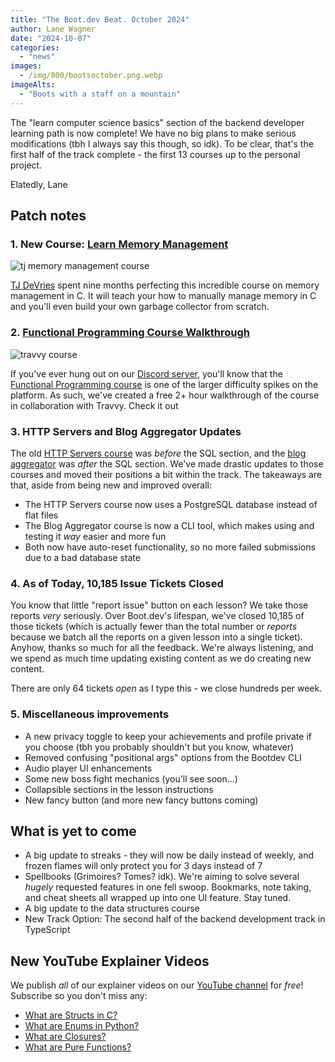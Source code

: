 ```yaml
---
title: "The Boot.dev Beat. October 2024"
author: Lane Wagner
date: "2024-10-07"
categories:
  - "news"
images:
  - /img/800/bootsoctober.png.webp
imageAlts:
  - "Boots with a staff on a mountain"
---
```


The "learn computer science basics" section of the backend developer learning path is now complete! We have no big plans to make serious modifications (tbh I always say this though, so idk). To be clear, that's the first half of the track complete - the first 13 courses up to the personal project.

Elatedly, Lane

## Patch notes

### 1. New Course: [Learn Memory Management](https://www.boot.dev/courses/learn-memory-management)

![tj memory management course](/img/800/learn-memory-management.png.webp)

[TJ DeVries](https://www.boot.dev/teachers/tj-devries) spent nine months perfecting this incredible course on memory management in C. It will teach your how to manually manage memory in C and you'll even build your own garbage collector from scratch.

### 2. [Functional Programming Course Walkthrough](https://www.youtube.com/watch?v=5QZYGU0C2OA)

![travvy course](/img/800/travvywalkthrough.jpg.webp)

If you've ever hung out on our [Discord server](https://www.boot.dev/community), you'll know that the [Functional Programming course](https://www.boot.dev/courses/learn-functional-programming) is one of the larger difficulty spikes on the platform. As such, we've created a free 2+ hour walkthrough of the course in collaboration with Travvy. Check it out

### 3. HTTP Servers and Blog Aggregator Updates

The old [HTTP Servers course](https://www.boot.dev/courses/learn-http-servers) was _before_ the SQL section, and the [blog aggregator](https://www.boot.dev/courses/build-blog-aggregator) was _after_ the SQL section. We've made drastic updates to those courses and moved their positions a bit within the track. The takeaways are that, aside from being new and improved overall:

- The HTTP Servers course now uses a PostgreSQL database instead of flat files
- The Blog Aggregator course is now a CLI tool, which makes using and testing it _way_ easier and more fun
- Both now have auto-reset functionality, so no more failed submissions due to a bad database state

### 4. As of Today, 10,185 Issue Tickets Closed

You know that little "report issue" button on each lesson? We take those reports _very_ seriously. Over Boot.dev's lifespan, we've closed 10,185 of those tickets (which is actually fewer than the total number or _reports_ because we batch all the reports on a given lesson into a single ticket). Anyhow, thanks so much for all the feedback. We're always listening, and we spend as much time updating existing content as we do creating new content.

There are only 64 tickets _open_ as I type this - we close hundreds per week.

### 5. Miscellaneous improvements

- A new privacy toggle to keep your achievements and profile private if you choose (tbh you probably shouldn't but you know, whatever)
- Removed confusing "positional args" options from the Bootdev CLI
- Audio player UI enhancements
- Some new boss fight mechanics (you'll see soon...)
- Collapsible sections in the lesson instructions
- New fancy button (and more new fancy buttons coming)

## What is yet to come

- A big update to streaks - they will now be daily instead of weekly, and frozen flames will only protect you for 3 days instead of 7
- Spellbooks (Grimoires? Tomes? idk). We're aiming to solve several _hugely_ requested features in one fell swoop. Bookmarks, note taking, and cheat sheets all wrapped up into one UI feature. Stay tuned.
- A big update to the data structures course
- New Track Option: The second half of the backend development track in TypeScript

## New YouTube Explainer Videos

We publish _all_ of our explainer videos on our [YouTube channel](https://www.youtube.com/@bootdotdev?sub_confirmation=1) for _free_! Subscribe so you don't miss any:

- [What are Structs in C?](https://www.youtube.com/watch?v=7daqauCVJZg)
- [What are Enums in Python?](https://www.youtube.com/watch?v=l1hZaTfFxQ4)
- [What are Closures?](https://www.youtube.com/watch?v=pFCxMr5T2mY)
- [What are Pure Functions?](https://www.youtube.com/watch?v=fs8jgUMsaL8)

